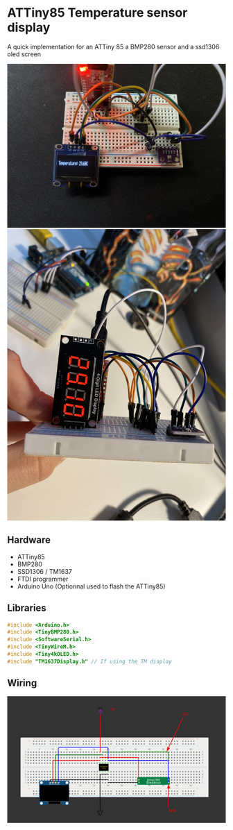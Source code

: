 # ATTiny85 Temperature sensor display

A quick implementation for an ATTiny 85 a BMP280 sensor and a ssd1306 oled screen

![oled](./readme-assets/oled.jpg)
![segment1](./readme-assets/segment2.jpg)

## Hardware

- ATTiny85
- BMP280
- SSD1306 / TM1637
- FTDI programmer
- Arduino Uno (Optionnal used to flash the ATTiny85)

## Libraries

```cpp
#include <Arduino.h>
#include <TinyBMP280.h>
#include <SoftwareSerial.h>
#include <TinyWireM.h>
#include <Tiny4kOLED.h>
#include "TM1637Display.h" // If using the TM display

```

## Wiring

![Schema](./readme-assets/schema.png)
